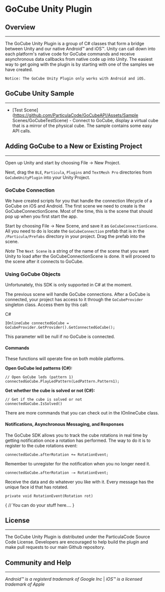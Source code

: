 # GoCube Unity Plugin

## Overview

---

The GoCube Unity Plugin is a group of C# classes that form a bridge between Unity and our native Android™ and iOS™. Unity can call down into each platform's native code for GoCube commands and receive asynchronous data callbacks from native code up into Unity.  The easiest way to get going with the plugin is by starting with one of the samples we have created.

	Notice: The GoCube Unity Plugin only works with Android and iOS.
	
## GoCube Unity Sample

---

* [Test Scene](https://github.com/ParticulaCode/GoCubeAPI/Assets/Sample Scenes/GoCubeTestScene) - Connect to GoCube, display a virtual cube that is a mirror of the physical cube. The sample contains some easy API calls.
	
## Adding GoCube to a New or Existing Project

---

Open up Unity and start by choosing File -> New Project.

Next, drag the `BLE`, `Particula`, `Plugins` and `TextMesh Pro`  directories from `GoCubeUnityPlugin` into your Unity Project.

### GoCube Connection

We have created scripts for you that handle the connection lifecycle of a GoCube on iOS and Android. The first scene we need to create is the GoCubeConnectionScene.  Most of the time, this is the scene that should pop up when you first start the app.  

Start by choosing File -> New Scene, and save it as `GoCubeConnectionScene`.  All you need to do is locate the `GoCubeConnection` prefab that is in the `/Particula/Prefabs` directory in your project.  Drag the prefab into the scene.  

*Note* The `Next Scene` is a string of the name of the scene that you want Unity to load after the GoCubeConnectionScene is done.  It will proceed to the scene after it connects to GoCube.   

### Using GoCube Objects

Unfortunately, this SDK is only supported in C# at the moment.

The previous scene will handle GoCube connections.  After a GoCube is connected, your project has access to it through the `GoCubeProvider` singleton class.  Access them by this call:

C#
	
	IOnlineCube connectedGoCube = GoCubeProvider.GetProvider().GetConnectedGoCube();

		
This parameter will be null if no GoCube is connected.

#### Commands

These functions will operate fine on both mobile platforms.  

**Open GoCube led patterns (C#):**

	// Open GoCube leds (pattern 1)
	connectedGoCube.PlayLedPattern(LedPattern.Pattern1);
  
**Get whether the cube is solved or not (C#):**

	// Get if the cube is solved or not
	connectedGoCube.IsSolved()  
	
There are more commands that you can check out in the IOnlineCube class. 

#### Notifications, Asynchronous Messaging, and Responses

The GoCube SDK allows you to track the cube rotations in real time by getting notification once a rotation has performed.
The way to do it is to register to the cube rotations event:

	connectedGoCube.afterRotation += RotationEvent;
	
Remember to unregister for the notification when you no longer need it.

	connectedGoCube.afterRotation -= RotationEvent;

Receive the data and do whatever you like with it.  Every message has the unique face id that has rotated.

	private void RotationEvent(Rotation rot)
  {
      // You can do your stuff here....
  }

## License

---
The GoCube Unity Plugin is distributed under the ParticulaCode Source Code License.  Developers are encouraged to help build the plugin and make pull requests to our main Github repository.

## Community and Help

---


*Android™ is a registerd trademark of Google Inc* |
*iOS™ is a licensed trademark of Apple*
